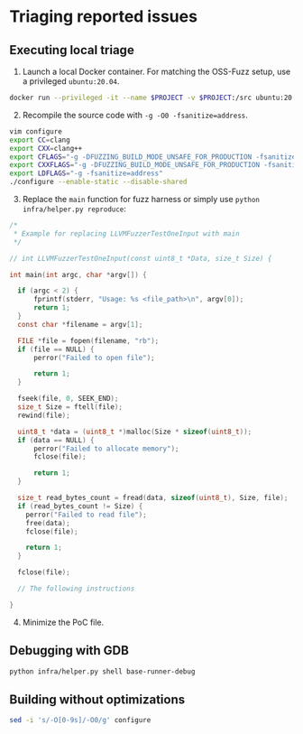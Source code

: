 # Triaging reported issues

## Executing local triage

1. Launch a local Docker container. For matching the OSS-Fuzz setup, use a privileged `ubuntu:20.04`.

  ```bash
  docker run --privileged -it --name $PROJECT -v $PROJECT:/src ubuntu:20.04 "/bin/bash"
  ```

2. Recompile the source code with `-g -O0 -fsanitize=address`.

  ```bash
  vim configure
  export CC=clang
  export CXX=clang++
  export CFLAGS="-g -DFUZZING_BUILD_MODE_UNSAFE_FOR_PRODUCTION -fsanitize=address,undefined -fsanitize=fuzzer-no-link"
  export CXXFLAGS="-g -DFUZZING_BUILD_MODE_UNSAFE_FOR_PRODUCTION -fsanitize=address,undefined -fsanitize=fuzzer-no-link"
  export LDFLAGS="-g -fsanitize=address"
  ./configure --enable-static --disable-shared
  ```

3. Replace the `main` function for fuzz harness or simply use `python infra/helper.py reproduce`:

  ```c
  /*
   * Example for replacing LLVMFuzzerTestOneInput with main
   */

  // int LLVMFuzzerTestOneInput(const uint8_t *Data, size_t Size) {

  int main(int argc, char *argv[]) {

    if (argc < 2) {
        fprintf(stderr, "Usage: %s <file_path>\n", argv[0]);
        return 1;
    }
    const char *filename = argv[1];
  
    FILE *file = fopen(filename, "rb");
    if (file == NULL) {
        perror("Failed to open file");

        return 1;
    }
  
    fseek(file, 0, SEEK_END);
    size_t Size = ftell(file);
    rewind(file);

    uint8_t *data = (uint8_t *)malloc(Size * sizeof(uint8_t));
    if (data == NULL) {
        perror("Failed to allocate memory");
        fclose(file);

        return 1;
    }

    size_t read_bytes_count = fread(data, sizeof(uint8_t), Size, file);
    if (read_bytes_count != Size) {
      perror("Failed to read file");
      free(data);
      fclose(file);

      return 1;
    }

    fclose(file);

    // The following instructions
  
  }
  ```

4. Minimize the PoC file.

## Debugging with GDB

```bash
python infra/helper.py shell base-runner-debug
```

## Building without optimizations

```bash
sed -i 's/-O[0-9s]/-O0/g' configure
```

